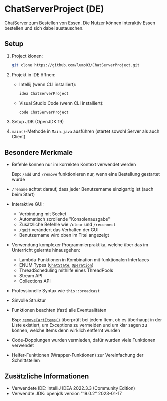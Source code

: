 # ChatServerProject (DE)

ChatServer zum Bestellen von Essen. Die Nutzer können interaktiv Essen bestellen und sich dabei austauschen.


## Setup

1. Project klonen:

      ```bash
      git clone https://github.com/lumo03/ChatServerProject.git
      ```
1. Projekt in IDE öffnen:
      - Intellij (wenn CLI installiert): 
           ```bash
           idea ChatServerProject
           ```
      - Visual Studio Code (wenn CLI installiert): 
           ```bash
           code ChatServerProject
           ```
1. Setup JDK (OpenJDK 19)
1. `main()`-Methode in `Main.java` ausführen (startet sowohl Server als auch Client) 
   


## Besondere Merkmale 

- Befehle konnen nur im korrekten Kontext verwendet werden
  
  Bsp: `/add` und `/remove` funktionieren nur, wenn eine Bestellung gestartet wurde
- `/rename` achtet darauf, dass jeder Benutzername einzigartig ist (auch beim Start)
- Interaktive GUI:
  - Verbindung mit Socket
  - Automatisch scrollende "Konsolenausgabe"
  - Zusätzliche Befehle wie `/clear` und `/reconnect`
  - `/quit` verändert das Verhalten der GUI
  - Benutzername wird oben im Titel angezeigt
- Verwendung komplexer Programmierpraktika, welche über das im Unterricht gelernte hinausgehen:
  - Lambda-Funktionen in Kombination mit funktionalen Interfaces
  - ENUM Types ([`ChatState`](/src/backend/types/ChatState.java), [`Operation`](/src/backend/types/Operation.java))
  - ThreadScheduling mithilfe eines ThreadPools
  - Stream API
  - Collections API
- Professionelle Syntax wie `this::broadcast`
- Sinvolle Struktur
- Funktionen beachten (fast) alle Eventualitäten
  
  Bsp: [`removeCartItems()`](/src/backend/Server.java#L93) überprüft bei jedem Item, ob es überhaupt in der Liste existiert, um Exceptions zu vermeiden und um klar sagen zu können, welche Items denn wirklich entfernt wurden

- Code-Dopplungen wurden vermieden, dafür wurden viele Funktionen verwendet
- Helfer-Funktionen (Wrapper-Funktionen) zur Vereinfachung der Schnittstellen


## Zusätzliche Informationen
- Verwendete IDE: IntelliJ IDEA 2022.3.3 (Community Edition)
- Verwendte JDK: openjdk version "19.0.2" 2023-01-17